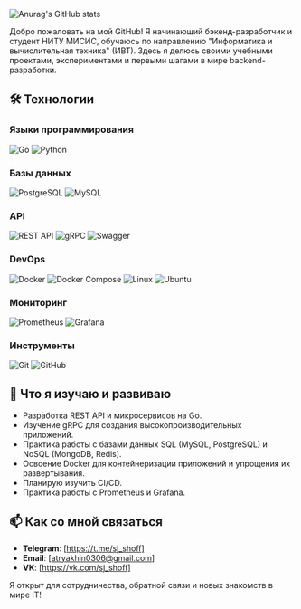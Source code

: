 ![Anurag's GitHub stats](https://github-readme-stats.vercel.app/api?username=sj-shoff&show_icons=true&theme=midnight-purple)

Добро пожаловать на мой GitHub! Я начинающий бэкенд-разработчик и студент НИТУ МИСИС, обучаюсь по направлению "Информатика и вычислительная техника" (ИВТ). Здесь я делюсь своими учебными проектами, экспериментами и первыми шагами в мире backend-разработки.

## 🛠️ Технологии

### Языки программирования
![Go](https://img.shields.io/badge/Go-00ADD8?style=for-the-badge&logo=go&logoColor=white)
![Python](https://img.shields.io/badge/Python-3776AB?style=for-the-badge&logo=python&logoColor=white)

### Базы данных
![PostgreSQL](https://img.shields.io/badge/PostgreSQL-4169E1?style=for-the-badge&logo=postgresql&logoColor=white)
![MySQL](https://img.shields.io/badge/MySQL-4479A1?style=for-the-badge&logo=mysql&logoColor=white)

### API
![REST API](https://img.shields.io/badge/REST_API-FF6F61?style=for-the-badge&logo=json&logoColor=white)
![gRPC](https://img.shields.io/badge/gRPC-4285F4?style=for-the-badge&logo=google&logoColor=white)
![Swagger](https://img.shields.io/badge/Swagger-85EA2D?style=for-the-badge&logo=swagger&logoColor=black)

### DevOps
![Docker](https://img.shields.io/badge/Docker-2496ED?style=for-the-badge&logo=docker&logoColor=white)
![Docker Compose](https://img.shields.io/badge/Docker_Compose-2496ED?style=for-the-badge&logo=docker&logoColor=white)
![Linux](https://img.shields.io/badge/Linux-FCC624?style=for-the-badge&logo=linux&logoColor=black)
![Ubuntu](https://img.shields.io/badge/Ubuntu-E95420?style=for-the-badge&logo=ubuntu&logoColor=white)

### Мониторинг
![Prometheus](https://img.shields.io/badge/Prometheus-E6522C?style=for-the-badge&logo=prometheus&logoColor=white)
![Grafana](https://img.shields.io/badge/Grafana-F46800?style=for-the-badge&logo=grafana&logoColor=white)

### Инструменты
![Git](https://img.shields.io/badge/Git-F05032?style=for-the-badge&logo=git&logoColor=white)
![GitHub](https://img.shields.io/badge/GitHub-181717?style=for-the-badge&logo=github&logoColor=white)

## 🚀 Что я изучаю и развиваю

- Разработка REST API и микросервисов на Go.
- Изучение gRPC для создания высокопроизводительных приложений.
- Практика работы с базами данных SQL (MySQL, PostgreSQL) и NoSQL (MongoDB, Redis).
- Освоение Docker для контейнеризации приложений и упрощения их развертывания.
- Планирую изучить CI/CD.
- Практика работы с Prometheus и Grafana.
  

## 📫 Как со мной связаться

- **Telegram**: [https://t.me/sj_shoff]
- **Email**: [atryakhin0306@gmail.com]
- **VK**: [https://vk.com/sj_shoff]

Я открыт для сотрудничества, обратной связи и новых знакомств в мире IT!
